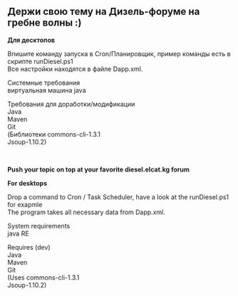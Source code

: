 <h2>Держи свою тему на Дизель-форуме на гребне волны :)</h2>
<b>Для десктопов</b>
<p> 
Впишите команду запуска в Cron/Планировщик, пример команды есть в скрипте runDiesel.ps1<br> Все настройки находятся в файле Dapp.xml.</p>
<p>
Системные требования<br>
виртуальная машина java
</p>
<p>
Требования для доработки/модификации<br>
Java<br>
Maven<br>
Git<br>
(Библиотеки commons-cli-1.3.1<br>
Jsoup-1.10.2)<br>
</p>
<p>&nbsp;</p>
<p><b>Push your topic on top at your favorite diesel.elcat.kg forum</b></p>
<b>For desktops</b>
<p> 
Drop a command to Cron / Task Scheduler, have a look at the runDiesel.ps1 for exapmle<br> The program takes all necessary data from Dapp.xml.</p>
<p>
System requirements<br>
java RE
</p>
<p>
Requires (dev)<br>
Java<br>
Maven<br>
Git<br>
(Uses commons-cli-1.3.1<br>
Jsoup-1.10.2)<br>
</p>
